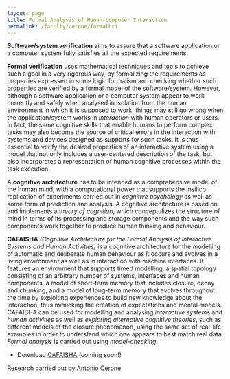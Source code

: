 ```yaml
---
layout: page
title: Formal Analysis of Human-computer Interaction
permalink: /faculty/cerone/formalhci
---
```


<p><strong>Software/system verification</strong> aims to assure that a software application or a computer system
fully satisfies all the expected requirements.</p>
<p><strong>Formal verification</strong> uses mathematical techniques and tools to achieve such a goal in a very rigorous way,
by formalizing the requirements as properties expressed in some logic formalism anc checking whether
such properties are verified by a formal model of the software/system.
However, although a software application or a computer system appear to work correctly and safely when
analysed in isolation from the human environment in which it is supposed to work, things may still go
wrong when the application/system works in <em>interaction</em> with human operators or users.
In fact, the same cognitive skills that enable humans to perform complex tasks may also become
the source of critical errors in the interaction with systems and devices designed as supports
for such tasks.
It is thus essential to verify the desired properties of an interactive system using a model that
not only includes a user-centered description of the task, but also incorporates a representation
of human cognitive processes within the task execution.</p>
<p>A <strong>cognitive architecture</strong> has to be intended as a comprehensive model of the human mind,
with a computational power that supports the insilico replication of experiments carried out in <em>cognitive psychology</em>
as well as some form of prediction and analysis.
A cognitive architecture is based on and implements a <em>theory of cognition</em>, which conceptulizes the structure of mind
in terms of its processing and storage components and the way such components work together to produce human thinking and behaviour.</p>
<p><strong>CAFAISHA</strong>
<em>(Cognitive Architecture for the Formal Analysis of Interactive Systems and Human Activities)</em>
is a cognitive architecture for the modelling of automatic and deliberate human behaviour as it occurs and evolves
in a living environment as well as in interaction with machine interfaces.
It features an environment that supports timed modelling, a spatial topology consisting of an arbitrary number
of systems, interfaces and human components, a model of short-term memory that includes closure, decay and chunking,
and a model of long-term memory that evolves throughout the time by exploiting experiences to build new knowledge about
the interaction, thus mimicking the creation of expectations and mental models.
CAFAISHA can be used for modelling and analysing <em>interactive systems</em> and <em>human activities</em> as well as
<em>exploring alternative cognitive theories</em>, such as different models of the closure phenomenon, using the same set of real-life examples in order to understand which one appears to best match real data. <em>Formal analysis</em> is carried out using
<em>model-checking</em></p>

- Download [CAFAISHA](cafaisha.zip) (coming soon!)

Research carried out by [Antonio Cerone](/faculty/cerone)
